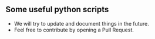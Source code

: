## Some useful python scripts

- We will try to update and document things in the future.
- Feel free to contribute by opening a Pull Request.

